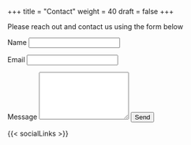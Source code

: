+++
title = "Contact"
weight = 40
draft = false
+++

Please reach out and contact us using the form below

<form action="https://formspree.io/contact@simple-y.uk"
      method="POST">
    <label for="name">Name</label>
    <input type="text" name="name">
    <p>
    </p>
    <label for="email">Email</label>
    <input type="email" name="_replyto">
    <p>
    </p>
    <label for="message">Message</label>
    <textarea name="message" id="message" rows="6"></textarea>
    <input type="submit" value="Send">
</form>
{{< socialLinks >}}

